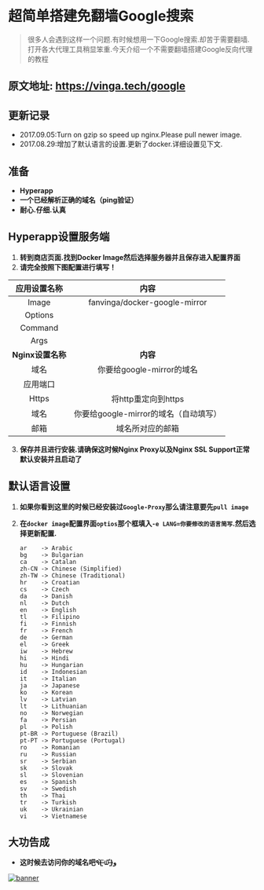 # 超简单搭建免翻墙Google搜索

> 很多人会遇到这样一个问题.有时候想用一下Google搜索.却苦于需要翻墙.打开各大代理工具稍显笨重.今天介绍一个不需要翻墙搭建Google反向代理的教程

## 原文地址: https://vinga.tech/google

## 更新记录

* 2017.09.05:Turn on gzip so speed up nginx.Please pull newer image.
* 2017.08.29:增加了默认语言的设置.更新了docker.详细设置见下文.

## 准备

* **Hyperapp**
* **一个已经解析正确的域名（ping验证）**
* **耐心.仔细.认真**


## Hyperapp设置服务端

1. **转到商店页面.找到Docker Image然后选择服务器并且保存进入配置界面**
2. **请完全按照下图配置进行填写！**

|    应用设置名称     |              内容               |
| :-----------: | :---------------------------: |
|     Image     | fanvinga/docker-google-mirror |
|    Options    |                               |
|    Command    |                               |
|     Args      |                               |
| **Nginx设置名称** |            **内容**             |
|      域名       |      你要给google-mirror的域名      |
|     应用端口      |                               |
|     Https     |        将http重定向到https         |
|      域名       |   你要给google-mirror的域名（自动填写）   |
|      邮箱       |           域名所对应的邮箱            |


3. **保存并且进行安装.请确保这时候Nginx Proxy以及Nginx SSL Support正常默认安装并且启动了**


## 默认语言设置

1. **如果你看到这里的时候已经安装过`Google-Proxy`那么请注意要先`pull image`**

2. **在`docker image`配置界面`optios`那个框填入`-e LANG=你要修改的语言简写`.然后选择更新配置.**

   ```
   ar    -> Arabic
   bg    -> Bulgarian
   ca    -> Catalan
   zh-CN -> Chinese (Simplified)
   zh-TW -> Chinese (Traditional)
   hr    -> Croatian
   cs    -> Czech
   da    -> Danish
   nl    -> Dutch
   en    -> English
   tl    -> Filipino
   fi    -> Finnish
   fr    -> French
   de    -> German
   el    -> Greek
   iw    -> Hebrew
   hi    -> Hindi
   hu    -> Hungarian
   id    -> Indonesian
   it    -> Italian
   ja    -> Japanese
   ko    -> Korean
   lv    -> Latvian
   lt    -> Lithuanian
   no    -> Norwegian
   fa    -> Persian
   pl    -> Polish
   pt-BR -> Portuguese (Brazil)
   pt-PT -> Portuguese (Portugal)
   ro    -> Romanian
   ru    -> Russian
   sr    -> Serbian
   sk    -> Slovak
   sl    -> Slovenian
   es    -> Spanish
   sv    -> Swedish
   th    -> Thai
   tr    -> Turkish
   uk    -> Ukrainian
   vi    -> Vietnamese
   ```

## 大功告成

* **这时候去访问你的域名吧٩(˃̶͈̀௰˂̶͈́)و**

<a href="https://vinga.tech"><img src="https://d.unlimit.fun/design/banner.png" alt="banner" target="_blank"></a>
